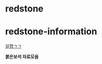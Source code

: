 # redstone
# redstone-information

<a href="https://dlawlsdud0419.github.io/redstone/">실행ㄱㄱ</a>

<strong>붉은보석 자료모음</strong>
